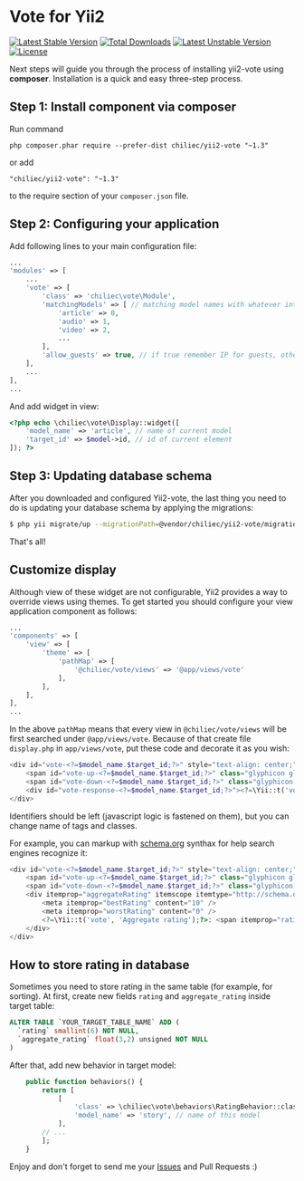 Vote for Yii2
======================

[![Latest Stable Version](https://poser.pugx.org/chiliec/yii2-vote/v/stable.svg)](https://packagist.org/packages/chiliec/yii2-vote) [![Total Downloads](https://poser.pugx.org/chiliec/yii2-vote/downloads.svg)](https://packagist.org/packages/chiliec/yii2-vote) [![Latest Unstable Version](https://poser.pugx.org/chiliec/yii2-vote/v/unstable.svg)](https://packagist.org/packages/chiliec/yii2-vote) [![License](https://poser.pugx.org/chiliec/yii2-vote/license.svg)](https://packagist.org/packages/chiliec/yii2-vote)

Next steps will guide you through the process of installing yii2-vote using **composer**. Installation is a quick and easy three-step process.

Step 1: Install component via composer
------------------------------------

Run command

```
php composer.phar require --prefer-dist chiliec/yii2-vote "~1.3"
```

or add

```
"chiliec/yii2-vote": "~1.3"
```

to the require section of your `composer.json` file.


Step 2: Configuring your application
------------------------------------

Add following lines to your main configuration file:

```php
...
'modules' => [
    ...
	'vote' => [
		'class' => 'chiliec\vote\Module',
		'matchingModels' => [ // matching model names with whatever integer ID
			'article' => 0, 
			'audio' => 1,
			'video' => 2,
			...
		],
		'allow_guests' => true, // if true remember IP for guests, otherwise - UserID
	],
    ...
],
...
```

And add widget in view:

```php
<?php echo \chiliec\vote\Display::widget([
	'model_name' => 'article', // name of current model
	'target_id' => $model->id, // id of current element
]); ?>
```

Step 3: Updating database schema
--------------------------------

After you downloaded and configured Yii2-vote, the last thing you need to do is updating your database schema by applying the migrations:

```bash
$ php yii migrate/up --migrationPath=@vendor/chiliec/yii2-vote/migrations
```

That's all! 

Customize display
-----------------
Although view of these widget are not configurable, Yii2 provides a way to override views using themes. To get started you should configure your view application component as follows:

```php
...
'components' => [
    'view' => [
        'theme' => [
            'pathMap' => [
                '@chiliec/vote/views' => '@app/views/vote'
            ],
        ],
    ],
],
...
```

In the above `pathMap` means that every view in `@chiliec/vote/views` will be first searched under `@app/views/vote`. Because of that create file `display.php` in `app/views/vote`, put these code and decorate it as you wish:

```php
<div id="vote-<?=$model_name.$target_id;?>" style="text-align: center;">
    <span id="vote-up-<?=$model_name.$target_id;?>" class="glyphicon glyphicon-thumbs-up" onclick="vote('<?=$model_name;?>',<?=$target_id;?>,'like'); return false;" style="cursor:pointer;"><?=$rating['likes'];?></span>&nbsp;
    <span id="vote-down-<?=$model_name.$target_id;?>" class="glyphicon glyphicon-thumbs-down" onclick="vote('<?=$model_name;?>',<?=$target_id;?>,'dislike'); return false;" style="cursor:pointer;"><?=$rating['dislikes'];?></span>
    <div id="vote-response-<?=$model_name.$target_id;?>"><?=\Yii::t('vote', 'Aggregate rating');?>: <?=$rating['aggregate_rating'];?></div>
</div>
```

Identifiers should be left (javascript logic is fastened on them), but you can change name of tags and classes.

For example, you can markup with [schema.org](http://schema.org/AggregateRating) synthax for help search engines recognize it:

```php
<div id="vote-<?=$model_name.$target_id;?>" style="text-align: center;">
    <span id="vote-up-<?=$model_name.$target_id;?>" class="glyphicon glyphicon-thumbs-up" onclick="vote('<?=$model_name;?>',<?=$target_id;?>,'like'); return false;" style="cursor:pointer;"><?=$rating['likes'];?></span>&nbsp;
    <span id="vote-down-<?=$model_name.$target_id;?>" class="glyphicon glyphicon-thumbs-down" onclick="vote('<?=$model_name;?>',<?=$target_id;?>,'dislike'); return false;" style="cursor:pointer;"><?=$rating['dislikes'];?></span>
    <div itemprop="aggregateRating" itemscope itemtype="http://schema.org/AggregateRating" id="vote-response-<?=$model_name.$target_id;?>">
        <meta itemprop="bestRating" content="10" />
        <meta itemprop="worstRating" content="0" />
        <?=\Yii::t('vote', 'Aggregate rating');?>: <span itemprop="ratingValue"><?=$rating['aggregate_rating'];?> based on <span itemprop="ratingCount"><?=$rating['likes']+$rating['dislikes'];?></span> reviews
    </div>
</div>
````

How to store rating in database
-------------------------------
Sometimes you need to store rating in the same table (for example, for sorting). 
At first, create new fields `rating` and `aggregate_rating` inside target table: 

```sql
ALTER TABLE `YOUR_TARGET_TABLE_NAME` ADD (
  `rating` smallint(6) NOT NULL,
  `aggregate_rating` float(3,2) unsigned NOT NULL
)
```

After that, add new behavior in target model:

```php
    public function behaviors() {
        return [
            [
                'class' => \chiliec\vote\behaviors\RatingBehavior::className(),
                'model_name' => 'story', // name of this model
            ],
        // ...
        ];
    }
```


Enjoy and don't forget to send me your [Issues](https://github.com/Chiliec/yii2-vote/issues) and Pull Requests :)
